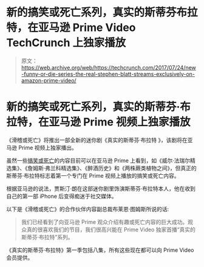 # 新的搞笑或死亡系列，真实的斯蒂芬布拉特，在亚马逊 Prime Video TechCrunch 上独家播放

> 原文：<https://web.archive.org/web/https://techcrunch.com/2017/07/24/new-funny-or-die-series-the-real-stephen-blatt-streams-exclusively-on-amazon-prime-video/>

# 新的搞笑或死亡系列，真实的斯蒂芬·布拉特，在亚马逊 Prime 视频上独家播放

《滑稽或死亡》将推出一部全新的迷你剧《真实的斯蒂芬·布拉特 》，该剧将在亚马逊 Prime 视频上独家播出。

虽然一些[搞笑或死亡](https://web.archive.org/web/20221205083854/http://www.funnyordie.com/)的内容目前可以在亚马逊 Prime 上看到，如《威尔·法瑞尔精选集》、《詹姆斯·弗兰科精选集》、《醉酒历史》和《两株蕨类植物之间》，但真正的斯蒂芬·布拉特标志着第一个专门在 Prime 视频上播放的搞笑或死亡内容。

根据亚马逊的说法，贾斯汀·朗在这部迷你剧里饰演斯蒂芬·布拉特本人，他在收到自己的第一部 iPhone 后变得痴迷于社交媒体。

以下是《滑稽或死亡》的合作伙伴内容副总裁布莱恩·图姆斯所说的话:

> 我们已经看到了向亚马逊 Prime 观众介绍有趣或死亡内容的巨大成功。观众真的很喜欢我们的节目，我们很高兴能在 Prime Video 独家首播“真实的斯蒂芬·布拉特”系列。

《真实的斯蒂芬·布拉特》第一季包括八集，所有这些现在都可以向 Prime Video 会员提供。